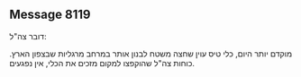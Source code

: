 ## Message 8119

דובר צה"ל:

מוקדם יותר היום, כלי טיס עוין שחצה משטח לבנון אותר במרחב מרגליות שבצפון הארץ.
כוחות צה"ל שהוקפצו למקום מזכים את הכלי, אין נפגעים.

